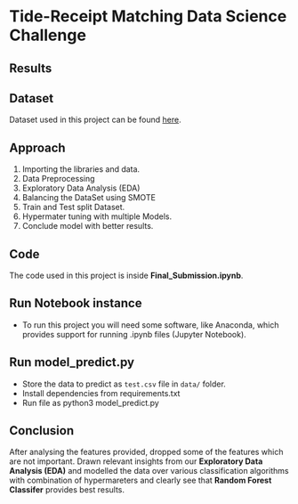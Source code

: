 # Tide-Receipt Matching Data Science Challenge

## Results

## Dataset

Dataset used in this project can be found [here](https://github.com/sandeepKondaveeti/huggleCare/blob/main/corona_tested_individuals_ver_006.english.csv).

## Approach
1. Importing the libraries and data.
2. Data Preprocessing
3. Exploratory Data Analysis (EDA)
4. Balancing the DataSet using SMOTE
5. Train and Test split Dataset.
6. Hypermater tuning with multiple Models.
8. Conclude model with better results.

## Code

The code used in this project is inside **Final_Submission.ipynb**.

## Run Notebook instance

- To run this project you will need some software, like Anaconda, which provides support for running .ipynb files (Jupyter Notebook).


## Run model_predict.py

- Store the data to predict as `test.csv` file in `data/` folder.
- Install dependencies from requirements.txt
- Run file as python3 model_predict.py 

## Conclusion

After analysing the features provided, dropped some of the features which are not important. Drawn relevant insights from our **Exploratory Data Analysis (EDA)** and modelled the data over various classification algorithms with combination of hypermareters and clearly see that **Random Forest Classifer** provides best results.


